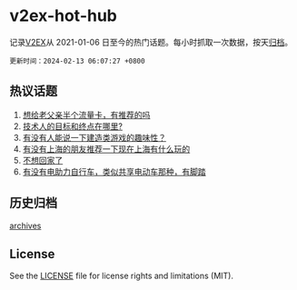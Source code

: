 # v2ex-hot-hub

 记录[V2EX](https://www.v2ex.com/)从 2021-01-06 日至今的热门话题。每小时抓取一次数据，按天[归档](archives)。

`更新时间：2024-02-13 06:07:27 +0800`

## 热议话题

1. [想给老父亲半个流量卡，有推荐的吗](https://www.v2ex.com/t/1015388)
1. [技术人的目标和终点在哪里?](https://www.v2ex.com/t/1015421)
1. [有没有人能说一下建造类游戏的趣味性？](https://www.v2ex.com/t/1015401)
1. [有没有上海的朋友推荐一下现在上海有什么玩的](https://www.v2ex.com/t/1015384)
1. [不想回家了](https://www.v2ex.com/t/1015395)
1. [有没有电助力自行车，类似共享电动车那种，有脚踏](https://www.v2ex.com/t/1015400)

## 历史归档

[archives](archives)

## License

See the [LICENSE](LICENSE) file for license rights and limitations (MIT).
